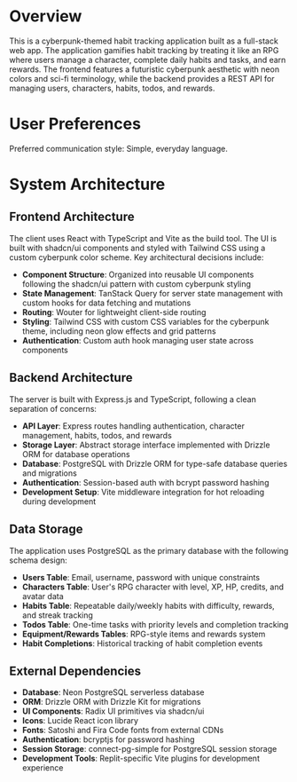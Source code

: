 # Overview

This is a cyberpunk-themed habit tracking application built as a full-stack web app. The application gamifies habit tracking by treating it like an RPG where users manage a character, complete daily habits and tasks, and earn rewards. The frontend features a futuristic cyberpunk aesthetic with neon colors and sci-fi terminology, while the backend provides a REST API for managing users, characters, habits, todos, and rewards.

# User Preferences

Preferred communication style: Simple, everyday language.

# System Architecture

## Frontend Architecture
The client uses React with TypeScript and Vite as the build tool. The UI is built with shadcn/ui components and styled with Tailwind CSS using a custom cyberpunk color scheme. Key architectural decisions include:

- **Component Structure**: Organized into reusable UI components following the shadcn/ui pattern with custom cyberpunk styling
- **State Management**: TanStack Query for server state management with custom hooks for data fetching and mutations
- **Routing**: Wouter for lightweight client-side routing
- **Styling**: Tailwind CSS with custom CSS variables for the cyberpunk theme, including neon glow effects and grid patterns
- **Authentication**: Custom auth hook managing user state across components

## Backend Architecture
The server is built with Express.js and TypeScript, following a clean separation of concerns:

- **API Layer**: Express routes handling authentication, character management, habits, todos, and rewards
- **Storage Layer**: Abstract storage interface implemented with Drizzle ORM for database operations
- **Database**: PostgreSQL with Drizzle ORM for type-safe database queries and migrations
- **Authentication**: Session-based auth with bcrypt password hashing
- **Development Setup**: Vite middleware integration for hot reloading during development

## Data Storage
The application uses PostgreSQL as the primary database with the following schema design:

- **Users Table**: Email, username, password with unique constraints
- **Characters Table**: User's RPG character with level, XP, HP, credits, and avatar data
- **Habits Table**: Repeatable daily/weekly habits with difficulty, rewards, and streak tracking
- **Todos Table**: One-time tasks with priority levels and completion tracking
- **Equipment/Rewards Tables**: RPG-style items and rewards system
- **Habit Completions**: Historical tracking of habit completion events

## External Dependencies

- **Database**: Neon PostgreSQL serverless database
- **ORM**: Drizzle ORM with Drizzle Kit for migrations
- **UI Components**: Radix UI primitives via shadcn/ui
- **Icons**: Lucide React icon library
- **Fonts**: Satoshi and Fira Code fonts from external CDNs
- **Authentication**: bcryptjs for password hashing
- **Session Storage**: connect-pg-simple for PostgreSQL session storage
- **Development Tools**: Replit-specific Vite plugins for development experience